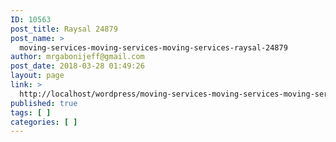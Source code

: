 ```yaml
---
ID: 10563
post_title: Raysal 24879
post_name: >
  moving-services-moving-services-moving-services-raysal-24879
author: mrgabonijeff@gmail.com
post_date: 2018-03-28 01:49:26
layout: page
link: >
  http://localhost/wordpress/moving-services-moving-services-moving-services-raysal-24879/
published: true
tags: [ ]
categories: [ ]
---
```

